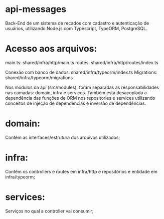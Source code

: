# api-messages
Back-End de um sistema de recados com cadastro e autenticação de usuários, utilizando Node.js com Typescript, TypeORM, PostgreSQL.

# Acesso aos arquivos:
main.ts: shared/infra/http/main.ts
routes: shared/infra/http/routes/index.ts

Conexão com banco de dados: shared/infra/typeorm/index.ts
Migrations: shared/infra/typeorm/migrations

Nos módulos da api (src/modules), foram separadas as responsabilidades nas camadas:
domain, infra e services. Também está desacoplada a dependência das funções de ORM nos repositories e services utilizando conceitos de injeção de dependências e inversão de dependências.

# domain: 
Contém as interfaces/estrutura dos arquivos utilizados;

# infra: 
Contém os controllers e routes em infra/http e repositórios e entidade em infra/typeorm;

# services:
Serviços no qual a controller vai consumir;


